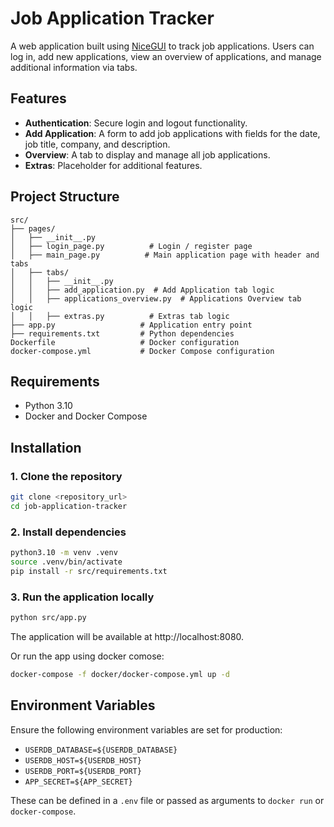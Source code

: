 # Job Application Tracker

A web application built using [NiceGUI](https://nicegui.io/) to track job applications. Users can log in, add new applications, view an overview of applications, and manage additional information via tabs.

## Features

- **Authentication**: Secure login and logout functionality.
- **Add Application**: A form to add job applications with fields for the date, job title, company, and description.
- **Overview**: A tab to display and manage all job applications.
- **Extras**: Placeholder for additional features.

## Project Structure

```plaintext
src/
├── pages/
│   ├── __init__.py
│   ├── login_page.py          # Login / register page
│   ├── main_page.py          # Main application page with header and tabs
│   ├── tabs/
│   │   ├── __init__.py
│   │   ├── add_application.py  # Add Application tab logic
│   │   ├── applications_overview.py  # Applications Overview tab logic
│   │   ├── extras.py          # Extras tab logic
├── app.py                   # Application entry point
├── requirements.txt         # Python dependencies
Dockerfile                   # Docker configuration
docker-compose.yml           # Docker Compose configuration
```
## Requirements

- Python 3.10
- Docker and Docker Compose

## Installation

### 1. Clone the repository
```bash
git clone <repository_url>
cd job-application-tracker
```

### 2. Install dependencies
```bash
python3.10 -m venv .venv
source .venv/bin/activate
pip install -r src/requirements.txt
```

### 3. Run the application locally
```bash
python src/app.py
```
The application will be available at http://localhost:8080.

Or run the app using docker comose:
```bash
docker-compose -f docker/docker-compose.yml up -d
```

## Environment Variables

Ensure the following environment variables are set for production:

- `USERDB_DATABASE=${USERDB_DATABASE}`
- `USERDB_HOST=${USERDB_HOST}`
- `USERDB_PORT=${USERDB_PORT}`
- `APP_SECRET=${APP_SECRET}`

These can be defined in a `.env` file or passed as arguments to `docker run` or `docker-compose`.
